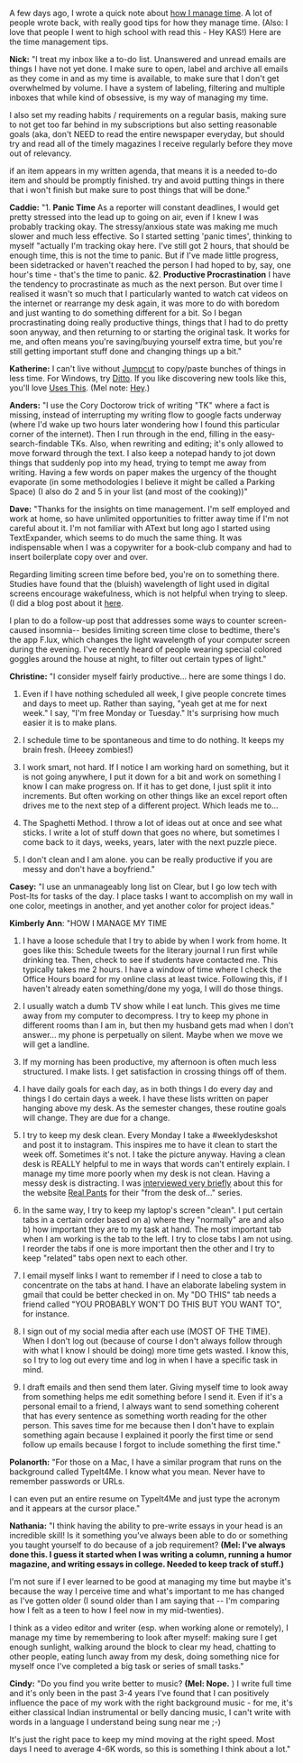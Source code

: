 A few days ago, I wrote a quick note about  [how I manage time](http://melodykramer.github.io/2015/05/06/how-I-manage-my-time/). A lot of people wrote back, with really good tips for how they manage time. (Also: I love that people I went to high school with read this - Hey KAS!) Here are the time management tips.


**Nick:** "I treat my inbox like a to-do list. Unanswered and unread emails are things I have not yet done. I make sure to open, label and archive all emails as they come in and as my time is available, to make sure that I don't get overwhelmed by volume. I have a system of labeling, filtering and multiple inboxes that while kind of obsessive, is my way of managing my time.


I also set my reading habits / requirements on a regular basis, making sure to not get too far behind in my subscriptions but also setting reasonable goals (aka, don't NEED to read the entire newspaper everyday, but should try and read all of the timely magazines I receive regularly before they move out of relevancy.


if an item appears in my written agenda, that means it is a needed to-do item and should be promptly finished. try and avoid putting things in there that i won't finish but make sure to post things that will be done."


**Caddie:** "1.  **Panic Time**  As a reporter will constant deadlines, I would get pretty stressed into the lead up to going on air, even if I knew I was probably tracking okay. The stressy/anxious state was making me much slower and much less effective. So I started setting 'panic times', thinking to myself "actually I'm tracking okay here. I've still got 2 hours, that should be enough time, this is not the time to panic. But if I've made little progress, been sidetracked or haven't reached the person I had hoped to by, say, one hour's time - that's the time to panic. &2.  **Productive Procrastination**  I have the tendency to procrastinate as much as the next person. But over time I realised it wasn't so much that I particularly wanted to watch cat videos on the internet or rearrange my desk again, it was more to do with boredom and just wanting to do something different for a bit. So I began procrastinating doing really productive things, things that I had to do pretty soon anyway, and then returning to or starting the original task. It works for me, and often means you're saving/buying yourself extra time, but you're still getting important stuff done and changing things up a bit."


**Katherine:** I can't live without  [Jumpcut](http://jumpcut.sourceforge.net/) to copy/paste bunches of things in less time. For Windows, try  [Ditto](http://ditto-cp.sourceforge.net/). If you like discovering new tools like this, you'll love  [Uses This](http://usesthis.com/). (Mel note:  [Hey](http://melody.kramer.usesthis.com/).)


**Anders:** "I use the Cory Doctorow trick of writing "TK" where a fact is missing, instead of interrupting my writing flow to google facts underway (where I'd wake up two hours later wondering how I found this particular corner of the internet). Then I run through in the end, filling in the easy-search-findable TKs.
Also, when rewriting and editing; it's only allowed to move forward through the text. I also keep a notepad handy to jot down things that suddenly pop into my head, trying to tempt me away from writing. Having a few words on paper makes the urgency of the thought evaporate (in some methodologies I believe it might be called a Parking Space) (I also do 2 and 5 in your list (and most of the cooking))"


**Dave:** "Thanks for the insights on time management. I'm self employed and work at home, so have unlimited opportunities to fritter away time if I'm not careful about it. I'm not familiar with AText but long ago I started using TextExpander, which seems to do much the same thing. It was indispensable when I was a copywriter for a book-club company and had to insert boilerplate copy over and over.


Regarding limiting screen time before bed, you're on to something there. Studies have found that the (bluish) wavelength of light used in digital screens encourage wakefulness, which is not helpful when trying to sleep. (I did a blog post about it  [here](http://healthyinsite.blogspot.com/2015/01/is-your-late-night-screen-time-keeping.html).


I plan to do a follow-up post that addresses some ways to counter screen-caused insomnia-- besides limiting screen time close to bedtime, there's the app F.lux, which changes the light wavelength of your computer screen during the evening. I've recently heard of people wearing special colored goggles around the house at night, to filter out certain types of light."


**Christine:** "I consider myself fairly productive... here are some things I do.


1. Even if I have nothing scheduled all week, I give people concrete times and days to meet up. Rather than saying, "yeah get at me for next week." I say, "I'm free Monday or Tuesday." It's surprising how much easier it is to make plans.


2. I schedule time to be spontaneous and time to do nothing. It keeps my brain fresh. (Heeey zombies!)


3. I work smart, not hard. If I notice I am working hard on something, but it is not going anywhere, I put it down for a bit and work on something I know I can make progress on. If it has to get done, I just split it into increments. But often working on other things like an excel report often drives me to the next step of a different project.   Which leads me to...


4. The Spaghetti Method. I throw a lot of ideas out at once and see what sticks. I write a lot of stuff down that goes no where, but sometimes I come back to it days, weeks, years, later with the next puzzle piece.


5. I don't clean and I am alone. you can be really productive if you are messy and don't have a boyfriend."


**Casey:** "I use an unmanageably long list on Clear, but I go low tech with Post-Its for tasks of the day. I place tasks I want to accomplish on my wall in one color, meetings in another, and yet another color for project ideas."


**Kimberly Ann**: "HOW I MANAGE MY TIME


1) I have a loose schedule that I try to abide by when I work from home. It goes like this: Schedule tweets for the literary journal I run first while drinking tea. Then, check to see if students have contacted me. This typically takes me 2 hours. I have a window of time where I check the Office Hours board for my online class at least twice. Following this, if I haven't already eaten something/done my yoga, I will do those things.


2) I usually watch a dumb TV show while I eat lunch. This gives me time away from my computer to decompress. I try to keep my phone in different rooms than I am in, but then my husband gets mad when I don't answer... my phone is perpetually on silent. Maybe when we move we will get a landline.


3) If my morning has been productive, my afternoon is often much less structured.  I make lists. I get satisfaction in crossing things off of them.


4) I have daily goals for each day, as in both things I do every day and things I do certain days  a week. I have these lists written on paper hanging above my desk. As the semester changes, these routine goals will change. They are due for a change.


5) I try to keep my desk clean. Every Monday I take a #weeklydeskshot and post it to instagram. This inspires me to have it clean to start the week off. Sometimes it's not. I take the picture anyway. Having a clean desk is REALLY helpful to me in ways that words can't entirely explain. I manage my time more poorly when my desk is not clean. Having a messy desk is distracting. I was  [interviewed very briefly](http://realpants.com/from-the-desk-of-kimberly-ann-southwick/) about this for the website  [Real Pants](http://realpants.com/author/erin-dorney/) for their "from the desk of..." series.


6) In the same way, I try to keep my laptop's screen "clean". I put certain tabs in a certain order based on a) where they "normally" are and also b) how important they are to my task at hand. The most important tab when I am working is the tab to the left. I try to close tabs I am not using. I reorder the tabs if one is more important then the other and I try to keep "related" tabs open next to each other.


7) I email myself links I want to remember if I need to close a tab to concentrate on the tabs at hand. I have an elaborate labeling system in gmail that could be better checked in on. My "DO THIS" tab needs a friend called "YOU PROBABLY WON'T DO THIS BUT YOU WANT TO", for instance.


6) I sign out of my social media after each use (MOST OF THE TIME). When I don't log out (because of course I don't always follow through with what I know I should be doing) more time gets wasted. I know this, so I try to log out every time and log in when I have a specific task in mind.


7) I draft emails and then send them later. Giving myself time to look away from something helps me edit something before I send it. Even if it's a personal email to a friend, I always want to send something coherent that has every sentence as something worth reading for the other person. This saves time for me because then I don't have to explain something again because I explained it poorly the first time or send follow up emails because I forgot to include something the first time."


**Polanorth:** "For those on a Mac, I have a similar program that runs on the background called TypeIt4Me. I know what you mean. Never have to remember passwords or URLs.


I can even put an entire resume on TypeIt4Me and just type the acronym and it appears at the cursor place."


**Nathania:** "I think having the ability to pre-write essays in your head is an incredible skill! Is it something you've always been able to do or something you taught yourself to do because of a job requirement?  **(Mel: I've always done this. I guess it started when I was writing a column, running a humor magazine, and writing essays in college. Needed to keep track of stuff.)**


I'm not sure if I ever learned to be good at managing my time but maybe it's because the way I perceive time and what's important to me has changed as I've gotten older (I sound older than I am saying that -- I'm comparing how I felt as a teen to how I feel now in my mid-twenties).


I think as a video editor and writer (esp. when working alone or remotely), I manage my time by remembering to look after myself: making sure I get enough sunlight, walking around the block to clear my head, chatting to other people, eating lunch away from my desk, doing something nice for myself once I've completed a big task or series of small tasks."


**Cindy:** "Do you find you write better to music?  **(Mel: Nope.** ) I write full time and it's only been in the past 3-4 years I've found that I can positively influence the pace of my work with the right background music - for me, it's either classical Indian instrumental or belly dancing music, I can't write with words in a language I understand being sung near me ;-)


It's just the right pace to keep my mind moving at the right speed. Most days I need to average 4-6K words, so this is something I think about a lot."
